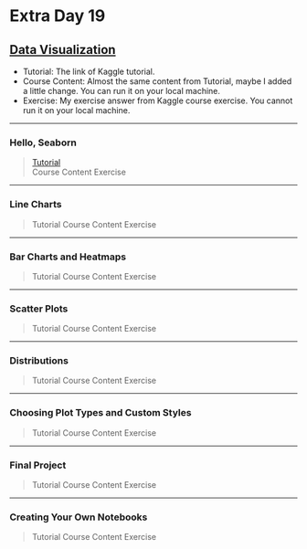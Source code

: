 # Extra Day 19

## [Data Visualization](https://www.kaggle.com/learn/data-visualization)

- Tutorial: The link of Kaggle tutorial.
- Course Content: Almost the same content from Tutorial, maybe I added a little change. You can run it on your local machine.
- Exercise: My exercise answer from Kaggle course exercise. You cannot run it on your local machine.

---

### Hello, Seaborn

> [Tutorial](https://www.kaggle.com/alexisbcook/hello-seaborn)<br>
> Course Content
> Exercise

---

### Line Charts

> Tutorial
> Course Content
> Exercise

---

### Bar Charts and Heatmaps

> Tutorial
> Course Content
> Exercise

---

### Scatter Plots

> Tutorial
> Course Content
> Exercise

---

### Distributions

> Tutorial
> Course Content
> Exercise

---

### Choosing Plot Types and Custom Styles

> Tutorial
> Course Content
> Exercise

---

### Final Project

> Tutorial
> Course Content
> Exercise

---

### Creating Your Own Notebooks

> Tutorial
> Course Content
> Exercise
